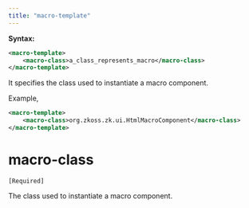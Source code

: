 ```yaml
---
title: "macro-template"
---
```


**Syntax:**

```xml
<macro-template>  
    <macro-class>a_class_represents_macro</macro-class>  
</macro-template>
```

It specifies the class used to instantiate a macro component.

Example,

```xml
<macro-template>
    <macro-class>org.zkoss.zk.ui.HtmlMacroComponent</macro-class>
</macro-template>
```

# macro-class

`[Required]`

The class used to instantiate a macro component.


